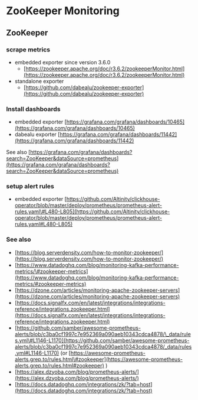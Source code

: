 # ZooKeeper Monitoring

## ZooKeeper

### scrape metrics

* embedded exporter since version 3.6.0
  * [https://zookeeper.apache.org/doc/r3.6.2/zookeeperMonitor.html](https://zookeeper.apache.org/doc/r3.6.2/zookeeperMonitor.html)
* standalone exporter
  * [https://github.com/dabealu/zookeeper-exporter](https://github.com/dabealu/zookeeper-exporter)

### Install dashboards

* embedded exporter [https://grafana.com/grafana/dashboards/10465](https://grafana.com/grafana/dashboards/10465)
* dabealu exporter [https://grafana.com/grafana/dashboards/11442](https://grafana.com/grafana/dashboards/11442)

See also [https://grafana.com/grafana/dashboards?search=ZooKeeper&dataSource=prometheus](https://grafana.com/grafana/dashboards?search=ZooKeeper&dataSource=prometheus)

### setup alert rules

* embedded exporter [https://github.com/Altinity/clickhouse-operator/blob/master/deploy/prometheus/prometheus-alert-rules.yaml\#L480-L805](https://github.com/Altinity/clickhouse-operator/blob/master/deploy/prometheus/prometheus-alert-rules.yaml#L480-L805)

### See also

* [https://blog.serverdensity.com/how-to-monitor-zookeeper/](https://blog.serverdensity.com/how-to-monitor-zookeeper/)
* [https://www.datadoghq.com/blog/monitoring-kafka-performance-metrics/\#zookeeper-metrics](https://www.datadoghq.com/blog/monitoring-kafka-performance-metrics/#zookeeper-metrics)
* [https://dzone.com/articles/monitoring-apache-zookeeper-servers](https://dzone.com/articles/monitoring-apache-zookeeper-servers)
* [https://docs.signalfx.com/en/latest/integrations/integrations-reference/integrations.zookeeper.html](https://docs.signalfx.com/en/latest/integrations/integrations-reference/integrations.zookeeper.html)
* [https://github.com/samber/awesome-prometheus-alerts/blob/c3ba0cf1997c7e952369a090aeb10343cdca4878/\_data/rules.yml\#L1146-L1170](https://github.com/samber/awesome-prometheus-alerts/blob/c3ba0cf1997c7e952369a090aeb10343cdca4878/_data/rules.yml#L1146-L1170) \(or [https://awesome-prometheus-alerts.grep.to/rules.html\#zookeeper](https://awesome-prometheus-alerts.grep.to/rules.html#zookeeper) \)
* [https://alex.dzyoba.com/blog/prometheus-alerts/](https://alex.dzyoba.com/blog/prometheus-alerts/)
* [https://docs.datadoghq.com/integrations/zk/?tab=host](https://docs.datadoghq.com/integrations/zk/?tab=host)
